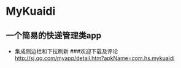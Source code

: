 # MyKuaidi
## 一个简易的快递管理类app
* 集成侧边栏和下拉刷新
###欢迎下载及评论
http://sj.qq.com/myapp/detail.htm?apkName=com.hs.mykuaidi
